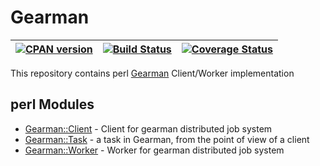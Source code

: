 Gearman
===================

| [![CPAN version](https://badge.fury.io/pl/Gearman.png)](https://badge.fury.io/pl/Gearman) | [![Build Status](https://travis-ci.org/p-alik/perl-Gearman.png)](https://travis-ci.org/p-alik/perl-Gearman) | [![Coverage Status](https://coveralls.io/repos/github/p-alik/perl-Gearman/badge.png)](https://coveralls.io/github/p-alik/perl-Gearman) |
|---|---|---|

This repository contains perl [Gearman](http://gearman.org) Client/Worker implementation

perl Modules
------------
* [Gearman::Client](https://metacpan.org/pod/Gearman::Client) - Client for gearman distributed job system
* [Gearman::Task](https://metacpan.org/pod/Gearman::Task)     - a task in Gearman, from the point of view of a client
* [Gearman::Worker](https://metacpan.org/pod/Gearman::Worker) - Worker for gearman distributed job system

